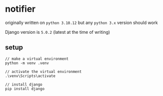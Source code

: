 # notifier

originally written on `python 3.10.12` but any `python 3.x` version should work

Django version is `5.0.2` (latest at the time of writing)

## setup
```
// make a virtual environment
python -m venv .venv

// activate the virtual environment 
.\venv\Scripts\activate

// install django
pip install django
```
